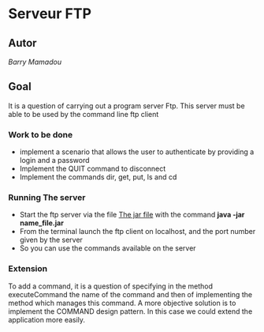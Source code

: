 # Serveur FTP
## Autor
*Barry Mamadou*
## Goal
It is a question of carrying out a program server Ftp. This server must be able to be 
used by the command line ftp client
### Work to be done
- implement a scenario that allows the user to authenticate by providing a login and a password
- Implement the QUIT command to disconnect
- Implement the commands dir, get, put, ls and cd
### Running The server
- Start the ftp server via the file [The jar file](out/artifacts/Barry_Tp_FTP_jar/Barry_Tp_FTP.jar) 
with the command **java -jar name_file.jar**
- From the terminal launch the ftp client on localhost, and the port number given by the server
- So you can use the commands available on the server
### Extension
To add a command, it is a question of specifying in the method executeCommand the name of the 
command and then of implementing the method which manages this command. A more objective solution 
is to implement the COMMAND design pattern. In this case we could extend the application more easily. 